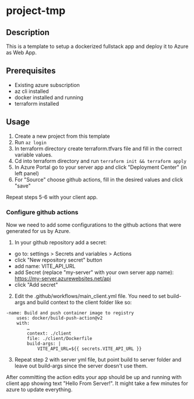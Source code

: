 # project-tmp

## Description

This is a template to setup a dockerized fullstack app and deploy it to Azure as Web App.

## Prerequisites

- Existing azure subscription
- az cli installed
- docker installed and running
- terraform installed

## Usage

1. Create a new project from this template
2. Run `az login`
3. In terraform directory create terraform.tfvars file and fill in the correct variable values.
4. Cd into terraform directory and run `terraform init && terraform apply`
5. In Azure Portal go to your server app and click "Deployment Center" (in left panel)
6. For "Source" choose github actions, fill in the desired values and click "save"

Repeat steps 5-6 with your client app.

### Configure github actions

Now we need to add some configurations to the github actions that were generated for us by Azure.

1. In your github repository add a secret:

- go to: settings > Secrets and variables > Actions
- click "New repository secret" button
- add name: VITE_API_URL
- add Secret (replace "my-server" with your own server app name): https://my-server.azurewebsites.net/api
- click "Add secret"

2. Edit the .github/workflows/main_client.yml file. You need to set build-args and build context to the client folder like so:

```
-name: Build and push container image to registry
	uses: docker/build-push-action@v2
	with:
		…
		context: ./client
		file: ./client/Dockerfile
		build-args: |
			VITE_API_URL=${{ secrets.VITE_API_URL }}
```

3. Repeat step 2 with server yml file, but point build to server folder and leave out build-args since the server doesn't use them.

After committing the action edits your app should be up and running with client app showing text "Hello From Server!". It might take a few minutes for azure to update everything.
